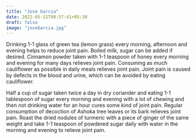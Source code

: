 ```yaml
---
title: "Jose Garcia"
date: 2022-05-31T09:57:41+05:30
draft: false
image: "joseGarcia.jpg"
---
```


Drinking 1-1 glass of green tea (lemon grass) every morning, afternoon and evening helps to reduce joint pain. Boiled milk, sugar can be added if desired.
Cinnamon powder taken with 1-1 teaspoon of honey every morning and evening for many days relieves joint pain.
Consuming as much cauliflower as possible in daily meals relieves joint pain. Joint pain is caused by defects in the blood and urine, which can be avoided by eating cauliflower.


Half a cup of sugar taken twice a day in dry coriander and eating 1-1 tablespoon of sugar every morning and evening with a lot of chewing and then not drinking water for an hour cures some kind of joint pain.
Regular consumption of decoction of Ashoka tree leaves or its bark relieves joint pain.
Roast the dried nodules of turmeric with a piece of ginger of the same weight and take 1-1 teaspoon of powdered sugar daily with water in the morning and evening to relieve joint pain.